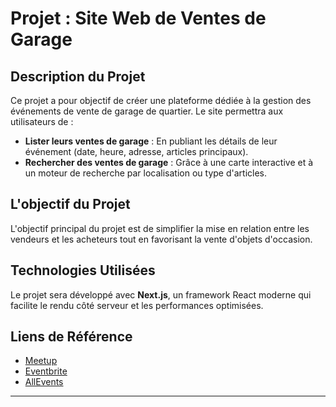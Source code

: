 # Projet : Site Web de Ventes de Garage

## Description du Projet

Ce projet a pour objectif de créer une plateforme dédiée à la gestion des événements de vente de garage de quartier. Le site permettra aux utilisateurs de :

- **Lister leurs ventes de garage** : En publiant les détails de leur événement (date, heure, adresse, articles principaux).
- **Rechercher des ventes de garage** : Grâce à une carte interactive et à un moteur de recherche par localisation ou type d'articles.

## L'objectif du Projet

L'objectif principal du projet est de simplifier la mise en relation entre les vendeurs et les acheteurs tout en favorisant la vente d'objets d'occasion.

## Technologies Utilisées

Le projet sera développé avec **Next.js**, un framework React moderne qui facilite le rendu côté serveur et les performances optimisées.

## Liens de Référence

- [Meetup](https://www.meetup.com)
- [Eventbrite](https://www.eventbrite.com)
- [AllEvents](https://www.allevents.in)

---
